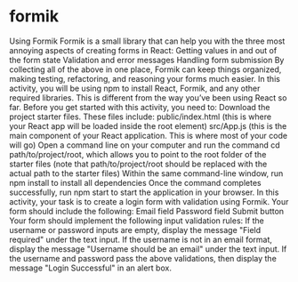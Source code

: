 # formik
Using Formik Formik is a small library that can help you with the three most annoying aspects of creating forms in React:  Getting values in and out of the form state Validation and error messages Handling form submission By collecting all of the above in one place, Formik can keep things organized, making testing, refactoring, and reasoning your forms much easier.  In this activity, you will be using npm to install React, Formik, and any other required libraries. This is different from the way you’ve been using React so far.  Before you get started with this activity, you need to:  Download the project starter files. These files include:  public/index.html (this is where your React app will be loaded inside the root element) src/App.js (this is the main component of your React application. This is where most of your code will go) Open a command line on your computer and run the command cd path/to/project/root, which allows you to point to the root folder of the starter files (note that path/to/project/root should be replaced with the actual path to the starter files) Within the same command-line window, run npm install to install all dependencies Once the command completes successfully, run npm start to start the application in your browser. In this activity, your task is to create a login form with validation using Formik.  Your form should include the following:  Email field Password field Submit button Your form should implement the following input validation rules:  If the username or password inputs are empty, display the message "Field required" under the text input. If the username is not in an email format, display the message "Username should be an email" under the text input. If the username and password pass the above validations, then display the message "Login Successful" in an alert box.
